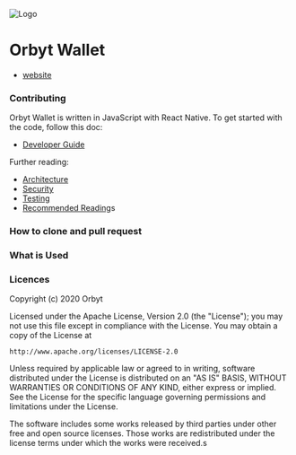![Logo](https://orbyt-wallet.firebaseapp.com/static/media/phone.74326e76.png)

# Orbyt Wallet

* [website](https://orbyt-wallet.firebaseapp.com)

### Contributing

Orbyt Wallet is written in JavaScript with React Native.  To get
started with the code, follow this doc:

* [Developer Guide](docs/developer-guide.md)

Further reading:

* [Architecture](docs/architecture.md)
* [Security](docs/security.md)
* [Testing](docs/testing.md)
* [Recommended Reading](docs/recommended-reading.md)s

### How to clone and pull request

### What is Used

### Licences

Copyright (c) 2020 Orbyt

Licensed under the Apache License, Version 2.0 (the "License");
you may not use this file except in compliance with the License.
You may obtain a copy of the License at

    http://www.apache.org/licenses/LICENSE-2.0

Unless required by applicable law or agreed to in writing, software
distributed under the License is distributed on an "AS IS" BASIS,
WITHOUT WARRANTIES OR CONDITIONS OF ANY KIND, either express or implied.
See the License for the specific language governing permissions and
limitations under the License.

The software includes some works released by third parties under other
free and open source licenses. Those works are redistributed under the
license terms under which the works were received.s
